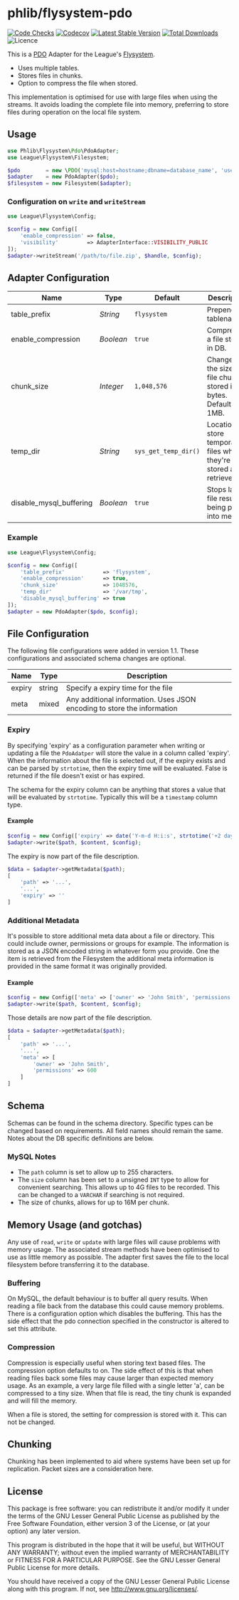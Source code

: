 # phlib/flysystem-pdo

[![Code Checks](https://img.shields.io/github/workflow/status/phlib/flysystem-pdo/CodeChecks?logo=github)](https://github.com/phlib/flysystem-pdo/actions/workflows/code-checks.yml)
[![Codecov](https://img.shields.io/codecov/c/github/phlib/flysystem-pdo.svg?logo=codecov)](https://codecov.io/gh/phlib/flysystem-pdo)
[![Latest Stable Version](https://img.shields.io/packagist/v/phlib/flysystem-pdo.svg?logo=packagist)](https://packagist.org/packages/phlib/flysystem-pdo)
[![Total Downloads](https://img.shields.io/packagist/dt/phlib/flysystem-pdo.svg?logo=packagist)](https://packagist.org/packages/phlib/flysystem-pdo)
![Licence](https://img.shields.io/github/license/phlib/flysystem-pdo.svg)

This is a [PDO](https://www.php.net/manual/en/class.pdo.php) Adapter for the
League's [Flysystem](https://flysystem.thephpleague.com/).

* Uses multiple tables.
* Stores files in chunks.
* Option to compress the file when stored.

This implementation is optimised for use with large files when using the streams. It avoids loading the complete file
into memory, preferring to store files during operation on the local file system.

## Usage
```php
use Phlib\Flysystem\Pdo\PdoAdapter;
use League\Flysystem\Filesystem;

$pdo        = new \PDO('mysql:host=hostname;dbname=database_name', 'username', 'password');
$adapter    = new PdoAdapter($pdo);
$filesystem = new Filesystem($adapter);
```

### Configuration on `write` and `writeStream`

```php
use League\Flysystem\Config;

$config = new Config([
    'enable_compression' => false,
    'visibility'         => AdapterInterface::VISIBILITY_PUBLIC
]); 
$adapter->writeStream('/path/to/file.zip', $handle, $config);
```

## Adapter Configuration

|Name|Type|Default|Description|
|----|----|-------|-----------|
|table_prefix|*String*|`flysystem`|Prepends all tablenames.|
|enable_compression|*Boolean*|`true`|Compresses a file stored in DB.|
|chunk_size|*Integer*|`1,048,576`|Changes the size of file chunks stored in bytes. Defaults to 1MB.|
|temp_dir|*String*|`sys_get_temp_dir()`|Location to store temporary files when they're stored and retrieved.|
|disable_mysql_buffering|*Boolean*|`true`|Stops large file results being pulled into memory|

### Example

```php
use League\Flysystem\Config;

$config = new Config([
    'table_prefix'            => 'flysystem',
    'enable_compression'      => true,
    'chunk_size'              => 1048576,
    'temp_dir'                => '/var/tmp',
    'disable_mysql_buffering' => true
]);
$adapter = new PdoAdapter($pdo, $config);
```

## File Configuration

The following file configurations were added in version 1.1. These configurations and associated schema changes are 
optional.

|Name|Type|Description|
|----|----|-----------|
|expiry|string|Specify a expiry time for the file|
|meta|mixed|Any additional information. Uses JSON encoding to store the information|

### Expiry
By specifying 'expiry' as a configuration parameter when writing or updating a file the `PdoAdatper`
will store the value in a column called 'expiry'. When the information about the file is selected out, if the expiry
exists and can be parsed by `strtotime`, then the expiry time will be evaluated. False is returned if the file doesn't
exist or has expired.

The schema for the expiry column can be anything that stores a value that will be evaluated by `strtotime`. Typically 
this will be a `timestamp` column type.

#### Example

```php
$config = new Config(['expiry' => date('Y-m-d H:i:s', strtotime('+2 days'))]);
$adapter->write($path, $content, $config);
```

The expiry is now part of the file description.

```php
$data = $adapter->getMetadata($path);
[
    'path' => '...',
    '...',
    'expiry' => ''
]
```

### Additional Metadata
It's possible to store additional meta data about a file or directory. This could include owner, permissions or groups
for example. The information is stored as a JSON encoded string in whatever form you provide. One the item is 
retrieved from the Filesystem the additional meta information is provided in the same format it was originally 
provided.

#### Example
```php
$config = new Config(['meta' => ['owner' => 'John Smith', 'permissions' => 600]]);
$adapter->write($path, $content, $config);
```

Those details are now part of the file description.

```php
$data = $adapter->getMetadata($path);
[
    'path' => '...',
    '...',
    'meta' => [
        'owner' => 'John Smith',
        'permissions' => 600
    ]
]
```

## Schema
Schemas can be found in the schema directory. Specific types can be changed based on requirements. All field names 
should remain the same. Notes about the DB specific definitions are below.

### MySQL Notes
* The `path` column is set to allow up to 255 characters.
* The `size` column has been set to a unsigned `INT` type to allow for convenient searching. This allows up to 4G files 
to be recorded. This can be changed to a `VARCHAR` if searching is not required.
* The size of chunks, allows for up to 16M per chunk.


## Memory Usage (and gotchas)

Any use of `read`, `write` or `update` with large files will cause problems with memory usage. The associated stream 
methods have been optimised to use as little memory as possible. The adapter first saves the file to the local 
filesystem before transferring it to the database.

### Buffering

On MySQL, the default behaviour is to buffer all query results. When reading a file back from the database this could 
cause memory problems. There is a configuration option which disables the buffering. This has the side effect that the 
pdo connection specified in the constructor is altered to set this attribute.

### Compression

Compression is especially useful when storing text based files. The compression option defaults to on. The side effect 
of this is that when reading files back some files may cause larger than expected memory usage. As an example, a very 
large file filled with a single letter 'a', can be compressed to a tiny size. When that file is read, the tiny chunk is 
expanded and will fill the memory.

When a file is stored, the setting for compression is stored with it. This can not be changed.

## Chunking

Chunking has been implemented to aid where systems have been set up for replication. Packet sizes are a consideration 
here.

## License

This package is free software: you can redistribute it and/or modify
it under the terms of the GNU Lesser General Public License as published by
the Free Software Foundation, either version 3 of the License, or
(at your option) any later version.

This program is distributed in the hope that it will be useful,
but WITHOUT ANY WARRANTY; without even the implied warranty of
MERCHANTABILITY or FITNESS FOR A PARTICULAR PURPOSE.  See the
GNU Lesser General Public License for more details.

You should have received a copy of the GNU Lesser General Public License
along with this program.  If not, see <http://www.gnu.org/licenses/>.
